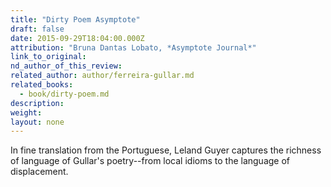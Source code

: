```yaml
---
title: "Dirty Poem Asymptote"
draft: false
date: 2015-09-29T18:04:00.000Z
attribution: "Bruna Dantas Lobato, *Asymptote Journal*"
link_to_original:
nd_author_of_this_review:
related_author: author/ferreira-gullar.md
related_books:
  - book/dirty-poem.md
description:
weight:
layout: none
---
```

In fine translation from the Portuguese, Leland Guyer captures the richness of language of Gullar's poetry--from local idioms to the language of displacement.

